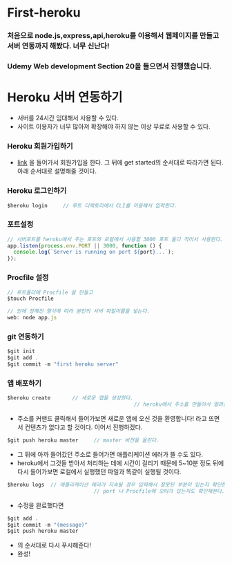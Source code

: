 # First-heroku
### 처음으로 node.js,express,api,heroku를 이용해서 웹페이지를 만들고 서버 연동까지 해봤다. 너무 신난다!
### Udemy Web development Section 20을 들으면서 진행했습니다.

# Heroku 서버 연동하기

- 서버를 24시간 임대해서 사용할 수 있다.
- 사이트 이용자가 너무 많아져 확장해야 하지 않는 이상 무료로 사용할 수 있다.

### Heroku 회원가입하기

- [link]([https://www.heroku.com](https://heroku.com/)) 을 들어가서 회원가입을 한다. 그 뒤에 get started의 순서대로 따라가면 된다. 아래 순서대로 설명해줄 것이다.

### Heroku 로그인하기

```jsx
$heroku login     // 루트 디렉토리에서 CLI를 이용해서 입력한다.
```

### 포트설정

```jsx
// 서버포트를 heroku에서 주는 포트와 로컬에서 사용할 3000 포트 둘다 적어서 사용한다.
app.listen(process.env.PORT || 3000, function () {
  console.log(`Server is running on port ${port}...`);
});
```

### Procfile 설정

```jsx
// 루트폴더에 Procfile 을 만들고
$touch Procfile

// 안에 정해진 형식에 따라 본인의 서버 파일이름을 넣는다.
web: node app.js 
```

 

### git 연동하기

```jsx
$git init
$git add .
$git commit -m "first heroku server"
```

### 앱 배포하기

```jsx
$heroku create       // 새로운 앱을 생성한다.
										 // heroku에서 주소를 만들어서 알려준다.
```

- 주소를 커맨드 클릭해서 들어가보면 새로운 앱에 오신 것을 환영합니다! 라고 뜨면서 컨텐츠가 없다고 할 것이다. 이어서 진행하겠다.

```jsx
$git push heroku master     // master 버전을 올린다.
```

- 그 뒤에 아까 들어갔던 주소로 들어가면 애플리케이션 에러가 뜰 수도 있다.
- heroku에서 그것들 받아서 처리하는 데에 시간이 걸리기 때문에 5~10분 정도 뒤에 다시 들어가보면 로컬에서 실행했던 파일과 똑같이 실행될 것이다.

```jsx
$heroku logs  // 애플리케이션 에러가 지속될 경우 입력해서 잘못된 부분이 있는지 확인한다.
							// port 나 Procfile에 오타가 있는지도 확인해본다.
```

- 수정을 완료했다면

```jsx
$git add .
$git commit -m "(message)"
$git push heroku master
```

- 의 순서대로 다시 푸시해준다!
- 완성!
